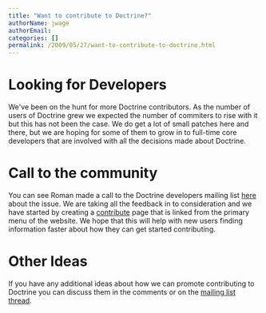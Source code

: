 ```yaml
---
title: "Want to contribute to Doctrine?"
authorName: jwage
authorEmail:
categories: []
permalink: /2009/05/27/want-to-contribute-to-doctrine.html
---
```

Looking for Developers
======================

We've been on the hunt for more Doctrine contributors. As the number of
users of Doctrine grew we expected the number of commiters to rise with
it but this has not been the case. We do get a lot of small patches here
and there, but we are hoping for some of them to grow in to full-time
core developers that are involved with all the decisions made about
Doctrine.

Call to the community
=====================

You can see Roman made a call to the Doctrine developers mailing list
[here](http://groups.google.com/group/doctrine-dev/browse_thread/thread/c6e4c74e1a392909)
about the issue. We are taking all the feedback in to consideration and
we have started by creating a
[contribute](https://www.doctrine-project.org/contribute) page that is
linked from the primary menu of the website. We hope that this will help
with new users finding information faster about how they can get started
contributing.

Other Ideas
===========

If you have any additional ideas about how we can promote contributing
to Doctrine you can discuss them in the comments or on the [mailing list
thread](http://groups.google.com/group/doctrine-dev/browse_thread/thread/c6e4c74e1a392909).
